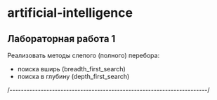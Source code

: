 # artificial-intelligence

## Лабораторная работа 1
Реализовать методы слепого (полного) перебора:
* поиска вширь (breadth_first_search)
* поиска в глубину (depth_first_search)

/----------------------------------------------------------------------/
